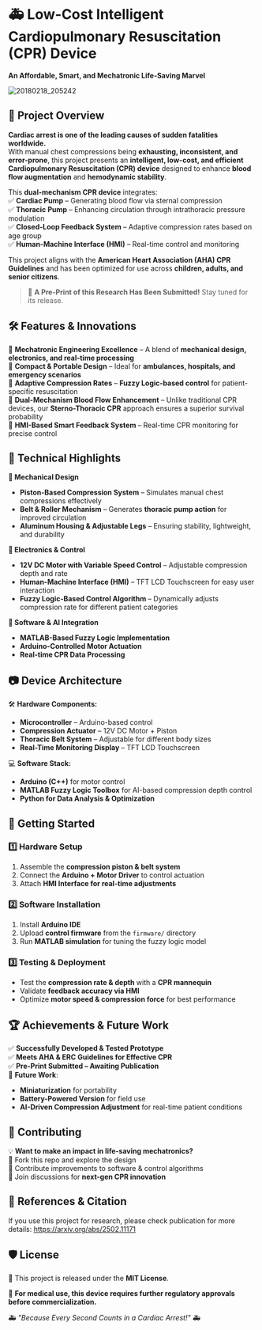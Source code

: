 
# 🚑 Low-Cost Intelligent Cardiopulmonary Resuscitation (CPR) Device  
**An Affordable, Smart, and Mechatronic Life-Saving Marvel**  

![20180218_205242](https://github.com/user-attachments/assets/cc55ca12-5290-4bcf-828e-3017df66ed78)


## 📜 Project Overview  
**Cardiac arrest is one of the leading causes of sudden fatalities worldwide.**  
With manual chest compressions being **exhausting, inconsistent, and error-prone**, this project presents an **intelligent, low-cost, and efficient Cardiopulmonary Resuscitation (CPR) device** designed to enhance **blood flow augmentation** and **hemodynamic stability**.  

This **dual-mechanism CPR device** integrates:  
✅ **Cardiac Pump** – Generating blood flow via sternal compression  
✅ **Thoracic Pump** – Enhancing circulation through intrathoracic pressure modulation  
✅ **Closed-Loop Feedback System** – Adaptive compression rates based on age group  
✅ **Human-Machine Interface (HMI)** – Real-time control and monitoring  

This project aligns with the **American Heart Association (AHA) CPR Guidelines** and has been optimized for use across **children, adults, and senior citizens**.  

> 🚀 **A Pre-Print of this Research Has Been Submitted!** Stay tuned for its release.  

## 🛠 Features & Innovations  

🔹 **Mechatronic Engineering Excellence** – A blend of **mechanical design, electronics, and real-time processing**  
🔹 **Compact & Portable Design** – Ideal for **ambulances, hospitals, and emergency scenarios**  
🔹 **Adaptive Compression Rates** – **Fuzzy Logic-based control** for patient-specific resuscitation  
🔹 **Dual-Mechanism Blood Flow Enhancement** – Unlike traditional CPR devices, our **Sterno-Thoracic CPR** approach ensures a superior survival probability  
🔹 **HMI-Based Smart Feedback System** – Real-time CPR monitoring for precise control  

## 🎯 Technical Highlights  

**🔧 Mechanical Design**  
- **Piston-Based Compression System** – Simulates manual chest compressions effectively  
- **Belt & Roller Mechanism** – Generates **thoracic pump action** for improved circulation  
- **Aluminum Housing & Adjustable Legs** – Ensuring stability, lightweight, and durability  

**🔬 Electronics & Control**  
- **12V DC Motor with Variable Speed Control** – Adjustable compression depth and rate  
- **Human-Machine Interface (HMI)** – TFT LCD Touchscreen for easy user interaction  
- **Fuzzy Logic-Based Control Algorithm** – Dynamically adjusts compression rate for different patient categories  

**📡 Software & AI Integration**  
- **MATLAB-Based Fuzzy Logic Implementation**  
- **Arduino-Controlled Motor Actuation**  
- **Real-time CPR Data Processing**  

## 📷 Device Architecture  

🛠 **Hardware Components:**  
- **Microcontroller** – Arduino-based control  
- **Compression Actuator** – 12V DC Motor + Piston  
- **Thoracic Belt System** – Adjustable for different body sizes  
- **Real-Time Monitoring Display** – TFT LCD Touchscreen  

💻 **Software Stack:**  
- **Arduino (C++)** for motor control  
- **MATLAB Fuzzy Logic Toolbox** for AI-based compression depth control  
- **Python for Data Analysis & Optimization**
  
## 🚀 Getting Started  

### 1️⃣ **Hardware Setup**  
1. Assemble the **compression piston & belt system**  
2. Connect the **Arduino + Motor Driver** to control actuation  
3. Attach **HMI Interface for real-time adjustments**  

### 2️⃣ **Software Installation**  
1. Install **Arduino IDE**  
2. Upload **control firmware** from the `firmware/` directory  
3. Run **MATLAB simulation** for tuning the fuzzy logic model  

### 3️⃣ **Testing & Deployment**  
- Test the **compression rate & depth** with a **CPR mannequin**  
- Validate **feedback accuracy via HMI**  
- Optimize **motor speed & compression force** for best performance  

## 🏆 Achievements & Future Work  

✅ **Successfully Developed & Tested Prototype**  
✅ **Meets AHA & ERC Guidelines for Effective CPR**  
✅ **Pre-Print Submitted – Awaiting Publication**  
🚀 **Future Work**:  
- **Miniaturization** for portability  
- **Battery-Powered Version** for field use  
- **AI-Driven Compression Adjustment** for real-time patient conditions  

## 🤝 Contributing  

💡 **Want to make an impact in life-saving mechatronics?**  
🔹 Fork this repo and explore the design  
🔹 Contribute improvements to software & control algorithms  
🔹 Join discussions for **next-gen CPR innovation**  


## 📜 References & Citation  

If you use this project for research, please check publication for more details:
https://arxiv.org/abs/2502.11171

## 🛡 License  
📄 This project is released under the **MIT License**.  

📢 **For medical use, this device requires further regulatory approvals before commercialization.**  

🚑 *"Because Every Second Counts in a Cardiac Arrest!"* 🚑  
